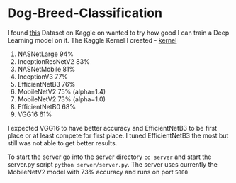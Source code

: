 # Dog-Breed-Classification

I found [this](https://www.kaggle.com/jessicali9530/stanford-dogs-dataset) Dataset on Kaggle on wanted to try how good I can train a Deep Learning model on it. The Kaggle Kernel I created - [kernel](https://www.kaggle.com/waterchiller/vgg16-classification-dog-breed)

1. NASNetLarge 94%
2. InceptionResNetV2 83%
3. NASNetMobile 81%
4. InceptionV3 77%
5. EfficientNetB3 76%
6. MobileNetV2 75% (alpha=1.4)
7. MobileNetV2 73% (alpha=1.0)
8. EfficientNetB0 68%
9. VGG16 61%

I expected VGG16 to have better accuracy and EfficientNetB3 to be first place or at least compete for first place. I tuned EfficientNetB3 the most but still was not able to get better results.

To start the server go into the server directory `cd server` and start the server.py script `python server/server.py`. The server uses currently the MobileNetV2 model with 73% accuracy and runs on port `5000`
